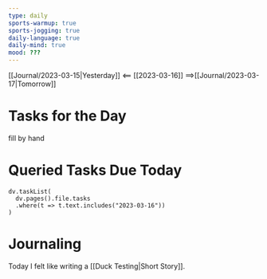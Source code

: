 ```yaml
---
type: daily
sports-warmup: true
sports-jogging: true
daily-language: true
daily-mind: true
mood: ???
---
```


[[Journal/2023-03-15|Yesterday]] <== [[2023-03-16]] ==>[[Journal/2023-03-17|Tomorrow]]


# Tasks for the Day

fill by hand


# Queried Tasks Due Today

```dataviewjs
dv.taskList(
  dv.pages().file.tasks
  .where(t => t.text.includes("2023-03-16"))
)
```



# Journaling

Today I felt like writing a [[Duck Testing|Short Story]].